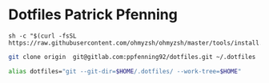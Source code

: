 # Dotfiles Patrick Pfenning


```
sh -c "$(curl -fsSL https://raw.githubusercontent.com/ohmyzsh/ohmyzsh/master/tools/install.sh)"

```


```bash
git clone origin  git@gitlab.com:ppfenning92/dotfiles.git ~/.dotfiles
```

```bash
alias dotfiles="git --git-dir=$HOME/.dotfiles/ --work-tree=$HOME"
```





